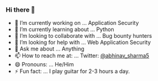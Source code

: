 ### Hi there 👋

- 🔭 I’m currently working on ... Application Security
- 🌱 I’m currently learning about ... Python
- 👯 I’m looking to collaborate with ... Bug bounty hunters
- 🤔 I’m looking for help with ... Web Application Security
- 💬 Ask me about ... Anything 
- 📫 How to reach me at: ... Twitter: [@abhinav_sharma5](https://twitter.com/abhinav_sharma5)
- 😄 Pronouns: ... He/Him
- ⚡ Fun fact: ... I play guitar for 2-3 hours a day.
